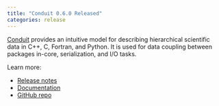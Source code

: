 ```yaml
---
title: "Conduit 0.6.0 Released"
categories: release
---
```


[Conduit](https://github.com/LLNL/conduit) provides an intuitive model for describing hierarchical scientific data in C++, C, Fortran, and Python. It is used for data coupling between packages in-core, serialization, and I/O tasks.


Learn more:
- [Release notes](https://github.com/LLNL/conduit/releases/tag/v0.6.0)
- [Documentation](hhttp://llnl-conduit.readthedocs.io/)
- [GitHub repo](https://github.com/LLNL/conduit)
